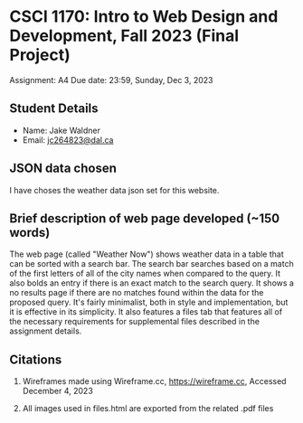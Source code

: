 # CSCI 1170: Intro to Web Design and Development, Fall 2023 (Final Project)

Assignment: A4
Due date: 23:59, Sunday, Dec 3, 2023

## Student Details

- Name: Jake Waldner
- Email: jc264823@dal.ca

## JSON data chosen

I have choses the weather data json set for this website. 


## Brief description of web page developed (~150 words)

The web page (called "Weather Now") shows weather data in a table that can be sorted with a search bar. The search bar searches based on a match of the first letters of all of the city names when compared to the query. It also bolds an entry if there is an exact match to the search query. It shows a no results page if there are no matches found within the data for the proposed query. It's fairly minimalist, both in style and implementation, but it is effective in its simplicity. It also features a files tab that features all of the necessary requirements for supplemental files described in the assignment details.

## Citations

1. Wireframes made using Wireframe.cc, https://wireframe.cc, Accessed December 4, 2023

2. All images used in files.html are exported from the related .pdf files

